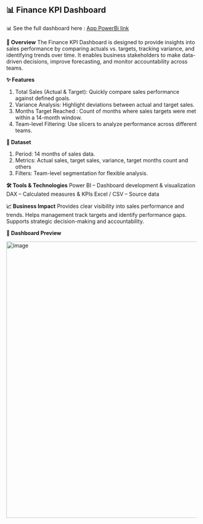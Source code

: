 ## 📊 Finance KPI Dashboard

📊 See the full dashboard here : [App PowerBi link](https://app.powerbi.com/view?r=eyJrIjoiMzdhMzEwNzgtNDEwZi00NjIzLTllNDQtMTFkMzM0YzlhYzhmIiwidCI6ImM2ZTU0OWIzLTVmNDUtNDAzMi1hYWU5LWQ0MjQ0ZGM1YjJjNCJ9)

**🔎 Overview**
The Finance KPI Dashboard is designed to provide insights into sales performance by comparing actuals vs. targets, tracking variance, and identifying trends over time. 
It enables business stakeholders to make data-driven decisions, improve forecasting, and monitor accountability across teams.

**✨ Features**
1) Total Sales (Actual & Target): Quickly compare sales performance against defined goals.
2) Variance Analysis: Highlight deviations between actual and target sales.
3) Months Target Reached : Count of months where sales targets were met within a 14-month window.
4) Team-level Filtering: Use slicers to analyze performance across different teams.

**📂 Dataset**
1) Period: 14 months of sales data.
2) Metrics: Actual sales, target sales, variance, target months count and others
3) Filters: Team-level segmentation for flexible analysis.

**🛠️ Tools & Technologies**
Power BI – Dashboard development & visualization
DAX – Calculated measures & KPIs
Excel / CSV – Source data

**📈 Business Impact**
Provides clear visibility into sales performance and trends.
Helps management track targets and identify performance gaps.
Supports strategic decision-making and accountability.

**📸 Dashboard Preview**

<img width="1294" height="730" alt="image" src="https://github.com/user-attachments/assets/8d1d43d6-bdff-4a60-a7fa-b0825c4bb2dd" />
